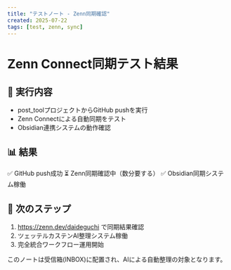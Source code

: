 ```yaml
---
title: "テストノート - Zenn同期確認"
created: 2025-07-22
tags: [test, zenn, sync]
---
```


# Zenn Connect同期テスト結果

## 🎯 実行内容
- post_toolプロジェクトからGitHub pushを実行
- Zenn Connectによる自動同期をテスト
- Obsidian連携システムの動作確認

## 📊 結果
✅ GitHub push成功
⏳ Zenn同期確認中（数分要する）
✅ Obsidian同期システム稼働

## 🔗 次のステップ
1. https://zenn.dev/daideguchi で同期結果確認
2. ツェッテルカステンAI整理システム稼働
3. 完全統合ワークフロー運用開始

このノートは受信箱(INBOX)に配置され、AIによる自動整理の対象となります。
